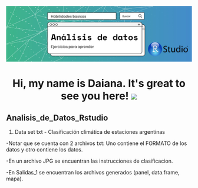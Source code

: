 <div id="header" align="center">
  <img src="https://github.com/Dlavec/Analisis_Datos_R/blob/main/Analisis_R_large.jpg" width="800"/>
  <h1 align="center">Hi, my name is Daiana. It's great to see you here!
  <img src="https://media.giphy.com/media/hvRJCLFzcasrR4ia7z/giphy.gif" width="30px"/>
  </h1>
</div>

## Analisis_de_Datos_Rstudio
1. Data set txt - Clasificación climática de estaciones argentinas

-Notar que se cuenta con 2 archivos txt: Uno contiene el FORMATO de los datos y otro contiene los datos.

-En un archivo JPG se encuentran las instrucciones de clasificacion.

-En Salidas_1 se encuentran los archivos generados (panel, data.frame, mapa).

